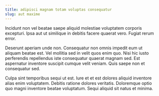 ```yaml
---
title: adipisci magnam totam voluptas consequatur
slug: aut maxime
---
```


Incidunt non vel beatae saepe aliquid molestiae voluptatem corporis excepturi. Ipsa aut ut similique in debitis facere quaerat vero. Fugiat rerum error.

Deserunt aperiam unde non. Consequatur non omnis impedit eum ut aliquam beatae est. Vel mollitia sed in velit quos enim quo. Nisi hic iusto perferendis repellendus iste consequatur quaerat magnam sed. Est aspernatur inventore suscipit cumque velit veniam. Quis saepe non et consequatur sed.

Culpa sint temporibus sequi ut est. Iure et et est dolores aliquid inventore alias enim voluptatem. Debitis ratione dolores veritatis. Doloremque optio quo magni inventore beatae voluptatum. Sequi aliquid sit natus et minima.
